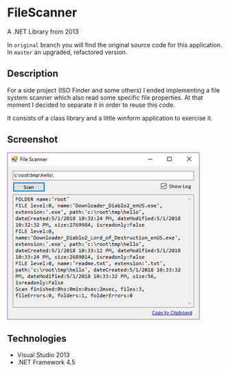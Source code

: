# FileScanner

A .NET Library from 2013

In `original` branch you will find the original source code for this application. In `master` an upgraded, refactored version.

## Description

For a side project (ISO Finder and some others) I ended implementing a file system scanner which also read some specific file properties. At that moment I decided to separate it in order to reuse this code.

It consists of a class library and a little winform application to exercise it.

## Screenshot

![screenshot](https://raw.githubusercontent.com/mamcer/file-scanner/master/doc/screenshot.png)

## Technologies

- Visual Studio 2013
- .NET Framework 4.5